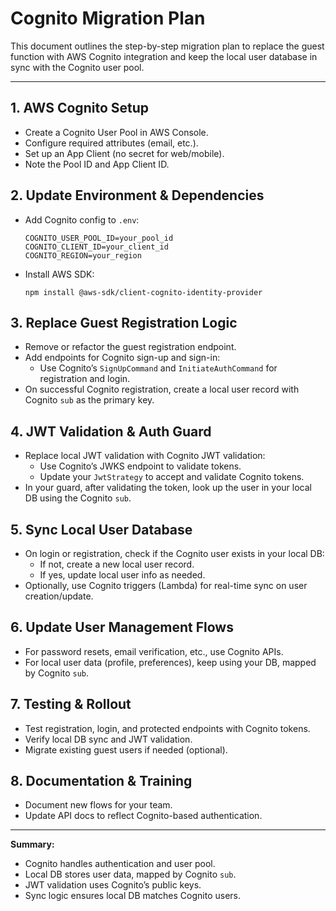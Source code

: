 # Cognito Migration Plan

This document outlines the step-by-step migration plan to replace the guest function with AWS Cognito integration and keep the local user database in sync with the Cognito user pool.

---

## 1. AWS Cognito Setup
- Create a Cognito User Pool in AWS Console.
- Configure required attributes (email, etc.).
- Set up an App Client (no secret for web/mobile).
- Note the Pool ID and App Client ID.

## 2. Update Environment & Dependencies
- Add Cognito config to `.env`:
  ```
  COGNITO_USER_POOL_ID=your_pool_id
  COGNITO_CLIENT_ID=your_client_id
  COGNITO_REGION=your_region
  ```
- Install AWS SDK:
  ```
  npm install @aws-sdk/client-cognito-identity-provider
  ```

## 3. Replace Guest Registration Logic
- Remove or refactor the guest registration endpoint.
- Add endpoints for Cognito sign-up and sign-in:
  - Use Cognito’s `SignUpCommand` and `InitiateAuthCommand` for registration and login.
- On successful Cognito registration, create a local user record with Cognito `sub` as the primary key.

## 4. JWT Validation & Auth Guard
- Replace local JWT validation with Cognito JWT validation:
  - Use Cognito’s JWKS endpoint to validate tokens.
  - Update your `JwtStrategy` to accept and validate Cognito tokens.
- In your guard, after validating the token, look up the user in your local DB using the Cognito `sub`.

## 5. Sync Local User Database
- On login or registration, check if the Cognito user exists in your local DB:
  - If not, create a new local user record.
  - If yes, update local user info as needed.
- Optionally, use Cognito triggers (Lambda) for real-time sync on user creation/update.

## 6. Update User Management Flows
- For password resets, email verification, etc., use Cognito APIs.
- For local user data (profile, preferences), keep using your DB, mapped by Cognito `sub`.

## 7. Testing & Rollout
- Test registration, login, and protected endpoints with Cognito tokens.
- Verify local DB sync and JWT validation.
- Migrate existing guest users if needed (optional).

## 8. Documentation & Training
- Document new flows for your team.
- Update API docs to reflect Cognito-based authentication.

---

**Summary:**
- Cognito handles authentication and user pool.
- Local DB stores user data, mapped by Cognito `sub`.
- JWT validation uses Cognito’s public keys.
- Sync logic ensures local DB matches Cognito users.
